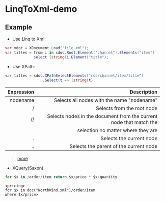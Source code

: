 # LinqToXml-demo
Example
------
* Use Linq to Xml:
```C#
var xdoc = XDocument.Load("file.xml");
var titles = from i in xdoc.Root.Element("channel").Elements("item")
             select (string)i.Element("title");
```

* Use XPath:
```C#
var titles = xdoc.XPathSelectElements("rss/channel/item/title")
                 .Select(t => (string)t);
```

| Expression   | Description                                                          |
|-------------:|---------------------------------------------------------------------:|
| nodename     | Selects all nodes with the name "nodename"                           |
| /            | Selects from the root node                                           |
| //           | Selects nodes in the document from the current node that match the   |
|              |   selection no matter where they are                                 |
| .            | Selects the current node                                             |
| ..           | Selects the parent of the current node                               |

> [more](https://www.w3schools.com/xml/xpath_syntax.asp)

* XQuery(Saxon):
```C#
for $x in /order/item return $x/price * $x/quantity
```
```
<pricing>
for $x in doc("NorthWind.xml")/order/item
where $x/price>
```
